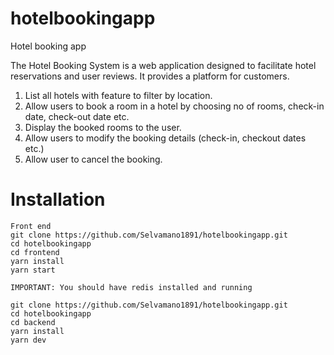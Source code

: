 # hotelbookingapp
Hotel booking app

The Hotel Booking System is a web application designed to facilitate hotel reservations and user reviews. It provides a platform for customers.


1. List all hotels with feature to filter by location.
2. Allow users to book a room in a hotel by choosing no of rooms, check-in date, check-out
date etc.
3. Display the booked rooms to the user.
4. Allow users to modify the booking details (check-in, checkout dates etc.)
5. Allow user to cancel the booking.

# Installation

```
Front end
git clone https://github.com/Selvamano1891/hotelbookingapp.git
cd hotelbookingapp
cd frontend
yarn install
yarn start

IMPORTANT: You should have redis installed and running

git clone https://github.com/Selvamano1891/hotelbookingapp.git
cd hotelbookingapp
cd backend
yarn install
yarn dev